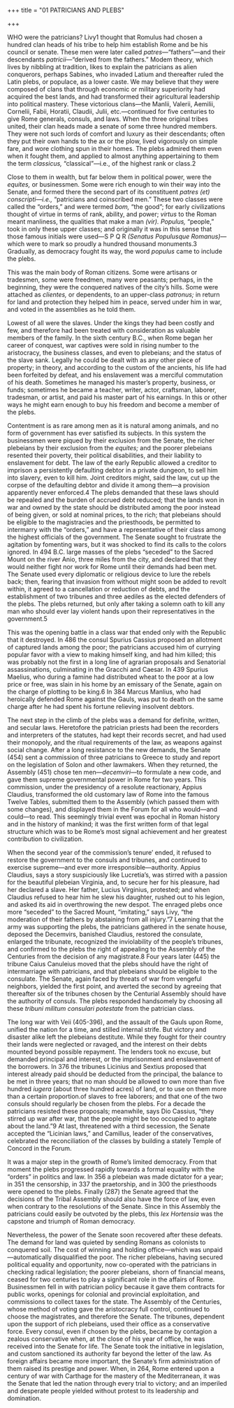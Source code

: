 +++
title = "01 PATRICIANS AND PLEBS"

+++

WHO were the patricians? Livy1 thought that Romulus had chosen a hundred clan heads of his tribe to help him establish Rome and be his council or senate. These men were later called *patres*—“fathers”—and their descendants *patricii*—“derived from the fathers.” Modem theory, which lives by nibbling at tradition, likes to explain the patricians as alien conquerors, perhaps Sabines, who invaded Latium and thereafter ruled the Latin plebs, or populace, as a lower caste. We may believe that they were composed of clans that through economic or military superiority had acquired the best lands, and had transformed their agricultural leadership into political mastery. These victorious clans—the Manlii, Valerii, Aemilii, Cornelii, Fabii, Horatii, Claudii, Julii, etc.—continued for five centuries to give Rome generals, consuls, and laws. When the three original tribes united, their clan heads made a senate of some three hundred members. They were not such lords of comfort and luxury as their descendants; often they put their own hands to the ax or the plow, lived vigorously on simple fare, and wore clothing spun in their homes. The plebs admired them even when it fought them, and applied to almost anything appertaining to them the term *classicus,* “classical”—i.e., of the highest rank or class.2

Close to them in wealth, but far below them in political power, were the *equites,* or businessmen. Some were rich enough to win their way into the Senate, and formed there the second part of its constituent *patres \(et\) conscripti—i.e.,* “patricians and coinscribed men.” These two classes were called the “orders,” and were termed *bom,* “the good”; for early civilizations thought of virtue in terms of rank, ability, and power; *virtus* to the Roman meant manliness, the qualities that make a man *\(vir\). Populus,* “people,” took in only these upper classes; and originally it was in this sense that those famous initials were used—S P Q R *\(Senatus Populusque Romanus\)*—which were to mark so proudly a hundred thousand monuments.3 Gradually, as democracy fought its way, the word *populus* came to include the plebs.

This was the main body of Roman citizens. Some were artisans or tradesmen, some were freedmen, many were peasants; perhaps, in the beginning, they were the conquered natives of the city’s hills. Some were attached as *clientes,* or dependents, to an upper-class *patronus;* in return for land and protection they helped him in peace, served under him in war, and voted in the assemblies as he told them.

Lowest of all were the slaves. Under the kings they had been costly and few, and therefore had been treated with consideration as valuable members of the family. In the sixth century B.C., when Rome began her career of conquest, war captives were sold in rising number to the aristocracy, the business classes, and even to plebeians; and the status of the slave sank. Legally he could be dealt with as any other piece of property; in theory, and according to the custom of the ancients, his life had been forfeited by defeat, and his enslavement was a merciful commutation of his death. Sometimes he managed his master’s property, business, or funds; sometimes he became a teacher, writer, actor, craftsman, laborer, tradesman, or artist, and paid his master part of his earnings. In this or other ways he might earn enough to buy his freedom and become a member of the plebs.

Contentment is as rare among men as it is natural among animals, and no form of government has ever satisfied its subjects. In this system the businessmen were piqued by their exclusion from the Senate, the richer plebeians by their exclusion from the *equites;* and the poorer plebeians resented their poverty, their political disabilities, and their liability to enslavement for debt. The law of the early Republic allowed a creditor to imprison a persistently defaulting debtor in a private dungeon, to sell him into slavery, even to kill him. Joint creditors might, said the law, cut up the corpse of the defaulting debtor and divide it among them—a provision apparently never enforced.4 The plebs demanded that these laws should be repealed and the burden of accrued debt reduced; that the lands won in war and owned by the state should be distributed among the poor instead of being given, or sold at nominal prices, to the rich; that plebeians should be eligible to the magistracies and the priesthoods, be permitted to intermarry with the “orders,” and have a representative of their class among the highest officials of the government. The Senate sought to frustrate the agitation by fomenting wars, but it was shocked to find its calls to the colors ignored. In 494 B.C. large masses of the plebs “seceded” to the Sacred Mount on the river Anio, three miles from the city, and declared that they would neither fight nor work for Rome until their demands had been met. The Senate used every diplomatic or religious device to lure the rebels back; then, fearing that invasion from without might soon be added to revolt within, it agreed to a cancellation or reduction of debts, and the establishment of two tribunes and three aediles as the elected defenders of the plebs. The plebs returned, but only after taking a solemn oath to kill any man who should ever lay violent hands upon their representatives in the government.5

This was the opening battle in a class war that ended only with the Republic that it destroyed. In 486 the consul Spurius Cassius proposed an allotment of captured lands among the poor; the patricians accused him of currying popular favor with a view to making himself king, and had him killed; this was probably not the first in a long line of agrarian proposals and Senatorial assassinations, culminating in the Gracchi and Caesar. In 439 Spurius Maelius, who during a famine had distributed wheat to the poor at a low price or free, was slain in his home by an emissary of the Senate, again on the charge of plotting to be king.6 In 384 Marcus Manlius, who had heroically defended Rome against the Gauls, was put to death on the same charge after he had spent his fortune relieving insolvent debtors.

The next step in the climb of the plebs was a demand for definite, written, and secular laws. Heretofore the patrician priests had been the recorders and interpreters of the statutes, had kept their records secret, and had used their monopoly, and the ritual requirements of the law, as weapons against social change. After a long resistance to the new demands, the Senate \(454\) sent a commission of three patricians to Greece to study and report on the legislation of Solon and other lawmakers. When they returned, the Assembly \(451\) chose ten men—*decemviri*—to formulate a new code, and gave them supreme governmental power in Rome for two years. This commission, under the presidency of a resolute reactionary, Appius Claudius, transformed the old customary law of Rome into the famous Twelve Tables, submitted them to the Assembly \(which passed them with some changes\), and displayed them in the Forum for all who would—and could—to read. This seemingly trivial event was epochal in Roman history and in the history of mankind; it was the first written form of that legal structure which was to be Rome’s most signal achievement and her greatest contribution to civilization.

When the second year of the commission’s tenure’ ended, it refused to restore the government to the consuls and tribunes, and continued to exercise supreme—and ever more irresponsible—authority. Appius Claudius, says a story suspiciously like Lucretia’s, was stirred with a passion for the beautiful plebeian Virginia, and, to secure her for his pleasure, had her declared a slave. Her father, Lucius Virginius, protested; and when Claudius refused to hear him he slew his daughter, rushed out to his legion, and asked its aid in overthrowing the new despot. The enraged plebs once more “seceded” to the Sacred Mount, “imitating,” says Livy, “the moderation of their fathers by abstaining from all injury.”7 Learning that the army was supporting the plebs, the patricians gathered in the senate house, deposed the Decemvirs, banished Claudius, restored the consulate, enlarged the tribunate, recognized the inviolability of the people’s tribunes, and confirmed to the plebs the right of appealing to the Assembly of the Centuries from the decision of any magistrate.8 Four years later \(445\) the tribune Caius Canuleius moved that the plebs should have the right of intermarriage with patricians, and that plebeians should be eligible to the consulate. The Senate, again faced by threats of war from vengeful neighbors, yielded the first point, and averted the second by agreeing that thereafter six of the tribunes chosen by the Centurial Assembly should have the authority of consuls. The plebs responded handsomely by choosing all these *tribuni militum consulari potestate* from the patrician class.

The long war with Veii \(405-396\), and the assault of the Gauls upon Rome, unified the nation for a time, and stilled internal strife. But victory and disaster alike left the plebeians destitute. While they fought for their country their lands were neglected or ravaged, and the interest on their debts mounted beyond possible repayment. The lenders took no excuse, but demanded principal and interest, or the imprisonment and enslavement of the borrowers. In 376 the tribunes Licinius and Sextius proposed that interest already paid should be deducted from the principal, the balance to be met in three years; that no man should be allowed to own more than five hundred *iugera* \(about three hundred acres\) of land, or to use on them more than a certain proportion.of slaves to free laborers; and that one of the two consuls should regularly be chosen from the plebs. For a decade the patricians resisted these proposals; meanwhile, says Dio Cassius, “they stirred up war after war, that the people might be too occupied to agitate about the land.”9 At last, threatened with a third secession, the Senate accepted the “Licinian laws,” and Camillus, leader of the conservatives, celebrated the reconciliation of the classes by building a stately Temple of Concord in the Forum.

It was a major step in the growth of Rome’s limited democracy. From that moment the plebs progressed rapidly towards a formal equality with the “orders” in politics and law. In 356 a plebeian was made dictator for a year; in 351 the censorship, in 337 the praetorship, and in 300 the priesthoods were opened to the plebs. Finally \(287\) the Senate agreed that the decisions of the Tribal Assembly should also have the force of law, even when contrary to the resolutions of the Senate. Since in this Assembly the patricians could easily be outvoted by the plebs, this *lex Hortensia* was the capstone and triumph of Roman democracy.

Nevertheless, the power of the Senate soon recovered after these defeats. The demand for land was quieted by sending Romans as colonists to conquered soil. The cost of winning and holding office—which was unpaid—automatically disqualified the poor. The richer plebeians, having secured political equality and opportunity, now co-operated with the patricians in checking radical legislation; the poorer plebeians, shorn of financial means, ceased for two centuries to play a significant role in the affairs of Rome. Businessmen fell in with patrician policy because it gave them contracts for public works, openings for colonial and provincial exploitation, and commissions to collect taxes for the state. The Assembly of the Centuries, whose method of voting gave the aristocracy full control, continued to choose the magistrates, and therefore the Senate. The tribunes, dependent upon the support of rich plebeians, used their office as a conservative force. Every consul, even if chosen by the plebs, became by contagion a zealous conservative when, at the close of his year of office, he was received into the Senate for life. The Senate took the initiative in legislation, and custom sanctioned its authority far beyond the letter of the law. As foreign affairs became more important, the Senate’s firm administration of them raised its prestige and power. When, in 264, Rome entered upon a century of war with Carthage for the mastery of the Mediterranean, it was the Senate that led the nation through every trial to victory; and an imperiled and desperate people yielded without protest to its leadership and domination.


